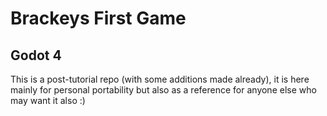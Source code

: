 # Brackeys First Game
## Godot 4

This is a post-tutorial repo (with some additions made already), it is here mainly for personal portability but also as a reference for anyone else who may want it also :) 